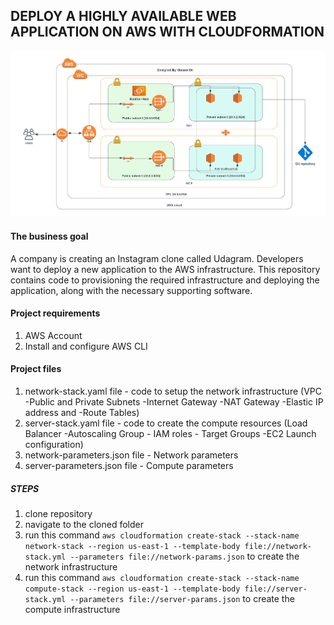 ## DEPLOY A HIGHLY AVAILABLE WEB APPLICATION ON AWS WITH CLOUDFORMATION

![This is an image](infrastructure-diagram/HA-Infrastructure.png)

#### The business goal

A company is creating an Instagram clone called Udagram.
Developers want to deploy a new application to the AWS infrastructure.
This repository contains code to provisioning the required infrastructure and deploying the application,
along with the necessary supporting software.

#### Project requirements

1. AWS Account
2. Install and configure AWS CLI

#### Project files

1. network-stack.yaml file - code to setup the network infrastructure (VPC -Public and Private Subnets -Internet Gateway -NAT Gateway -Elastic IP address and -Route Tables)
2. server-stack.yaml file - code to create the compute resources (Load Balancer -Autoscaling Group - IAM roles - Target Groups -EC2 Launch configuration)
3. network-parameters.json file - Network parameters
4. server-parameters.json file - Compute parameters

##### STEPS

1. clone repository
2. navigate to the cloned folder
3. run this command `aws cloudformation create-stack --stack-name network-stack --region us-east-1 --template-body file://network-stack.yml --parameters file://network-params.json` to create the network infrastructure
4. run this command `aws cloudformation create-stack --stack-name compute-stack --region us-east-1 --template-body file://server-stack.yml --parameters file://server-params.json` to create the compute infrastructure
